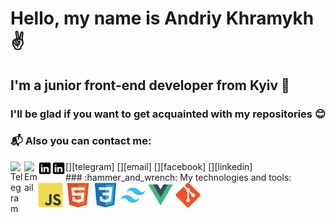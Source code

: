 # Hello, my name is Andriy Khramykh :v:
## I'm a junior front-end developer from Kyiv :city_sunset:
### I'll be glad if you want to get acquainted with my repositories :blush:
### :mailbox_with_mail: Also you can contact me:
<div>
[<img align="left" alt="Telegram" width="22px" src="https://github.com/simple-icons/simple-icons/blob/develop/icons/telegram.svg"/>][telegram]
[<img align="left" alt="Email" width="22px" src="https://github.com/simple-icons/simple-icons/blob/develop/icons/gmail.svg" />][email]
[<img align="left" alt="Facebook" width="22px" src="https://github.com/simple-icons/simple-icons/blob/develop/icons/linkedin.svg" />][facebook]
[<img align="left" alt="LinkedIn" width="22px" src="https://github.com/simple-icons/simple-icons/blob/develop/icons/linkedin.svg" />][linkedin]
</div>
### :hammer_and_wrench: My technologies and tools:
<div>
  <img src="https://github.com/devicons/devicon/blob/master/icons/javascript/javascript-original.svg" title="JavaScript" alt="JavaScript" width="40" height="40"/>
   <img src="https://github.com/devicons/devicon/blob/master/icons/html5/html5-original.svg" title="HTML" alt="Html" width="40" height="40"/>
   <img src="https://github.com/devicons/devicon/blob/master/icons/css3/css3-original.svg" title="CSS" alt="Css" width="40" height="40"/>
   <img src="https://github.com/devicons/devicon/blob/master/icons/tailwindcss/tailwindcss-plain.svg" title="Tailwind" alt="Tailwind" width="40" height="40"/>
   <img src="https://github.com/devicons/devicon/blob/master/icons/vuejs/vuejs-original.svg" title="VUE.js" alt="Vue.js" width="40" height="40"/>
   <img src="https://github.com/devicons/devicon/blob/master/icons/git/git-original.svg" title="GIT" alt="Git" width="40" height="40"/>
</div>

[telegram]: https://t.me/Khram1997
[facebook]: https://www.facebook.com/andrey.khramykh.1/
[linkedin]: https://www.linkedin.com/in/andrey-khramykh-367387257/
[email]: mailto:khramykhandrey@gmail.com
